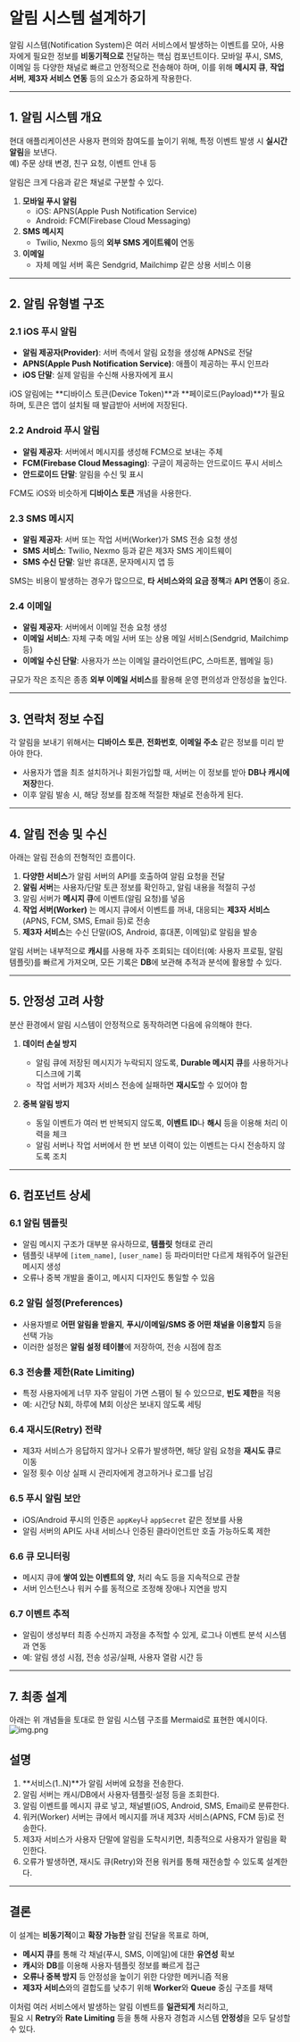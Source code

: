 # 알림 시스템 설계하기

알림 시스템(Notification System)은 여러 서비스에서 발생하는 이벤트를 모아,
사용자에게 필요한 정보를 **비동기적으로** 전달하는 핵심 컴포넌트이다. 
모바일 푸시, SMS, 이메일 등 다양한 채널로 빠르고 안정적으로 전송해야 하며, 이를 위해 **메시지 큐**, **작업 서버**, **제3자 서비스 연동** 등의 요소가 중요하게 작용한다.

---
## 1. 알림 시스템 개요

현대 애플리케이션은 사용자 편의와 참여도를 높이기 위해, 특정 이벤트 발생 시 **실시간 알림**을 보낸다.  
예) 주문 상태 변경, 친구 요청, 이벤트 안내 등

알림은 크게 다음과 같은 채널로 구분할 수 있다.

1. **모바일 푸시 알림**
    - iOS: APNS(Apple Push Notification Service)
    - Android: FCM(Firebase Cloud Messaging)
2. **SMS 메시지**
    - Twilio, Nexmo 등의 **외부 SMS 게이트웨이** 연동
3. **이메일**
    - 자체 메일 서버 혹은 Sendgrid, Mailchimp 같은 상용 서비스 이용

---

## 2. 알림 유형별 구조

### 2.1 iOS 푸시 알림

- **알림 제공자(Provider)**: 서버 측에서 알림 요청을 생성해 APNS로 전달
- **APNS(Apple Push Notification Service)**: 애플이 제공하는 푸시 인프라
- **iOS 단말**: 실제 알림을 수신해 사용자에게 표시

iOS 알림에는 **디바이스 토큰(Device Token)**과 **페이로드(Payload)**가 필요하며, 토큰은 앱이 설치될 때 발급받아 서버에 저장된다.

### 2.2 Android 푸시 알림

- **알림 제공자**: 서버에서 메시지를 생성해 FCM으로 보내는 주체
- **FCM(Firebase Cloud Messaging)**: 구글이 제공하는 안드로이드 푸시 서비스
- **안드로이드 단말**: 알림을 수신 및 표시

FCM도 iOS와 비슷하게 **디바이스 토큰** 개념을 사용한다.

### 2.3 SMS 메시지

- **알림 제공자**: 서버 또는 작업 서버(Worker)가 SMS 전송 요청 생성
- **SMS 서비스**: Twilio, Nexmo 등과 같은 제3자 SMS 게이트웨이
- **SMS 수신 단말**: 일반 휴대폰, 문자메시지 앱 등

SMS는 비용이 발생하는 경우가 많으므로, **타 서비스와의 요금 정책**과 **API 연동**이 중요.

### 2.4 이메일

- **알림 제공자**: 서버에서 이메일 전송 요청 생성
- **이메일 서비스**: 자체 구축 메일 서버 또는 상용 메일 서비스(Sendgrid, Mailchimp 등)
- **이메일 수신 단말**: 사용자가 쓰는 이메일 클라이언트(PC, 스마트폰, 웹메일 등)

규모가 작은 조직은 종종 **외부 이메일 서비스**를 활용해 운영 편의성과 안정성을 높인다.

---

## 3. 연락처 정보 수집

각 알림을 보내기 위해서는 **디바이스 토큰**, **전화번호**, **이메일 주소** 같은 정보를 미리 받아야 한다.
- 사용자가 앱을 최초 설치하거나 회원가입할 때, 서버는 이 정보를 받아 **DB나 캐시에 저장**한다.
- 이후 알림 발송 시, 해당 정보를 참조해 적절한 채널로 전송하게 된다.

---

## 4. 알림 전송 및 수신

아래는 알림 전송의 전형적인 흐름이다.

1. **다양한 서비스**가 알림 서버의 API를 호출하여 알림 요청을 전달
2. **알림 서버**는 사용자/단말 토큰 정보를 확인하고, 알림 내용을 적절히 구성
3. 알림 서버가 **메시지 큐**에 이벤트(알림 요청)를 넣음
4. **작업 서버(Worker)** 는 메시지 큐에서 이벤트를 꺼내, 대응되는 **제3자 서비스**(APNS, FCM, SMS, Email 등)로 전송
5. **제3자 서비스**는 수신 단말(iOS, Android, 휴대폰, 이메일)로 알림을 발송

알림 서버는 내부적으로 **캐시**를 사용해 자주 조회되는 데이터(예: 사용자 프로필, 알림 템플릿)를 빠르게 가져오며, 모든 기록은 **DB**에 보관해 추적과 분석에 활용할 수 있다.

---

## 5. 안정성 고려 사항

분산 환경에서 알림 시스템이 안정적으로 동작하려면 다음에 유의해야 한다.

1. **데이터 손실 방지**
    - 알림 큐에 저장된 메시지가 누락되지 않도록, **Durable 메시지 큐**를 사용하거나 디스크에 기록
    - 작업 서버가 제3자 서비스 전송에 실패하면 **재시도**할 수 있어야 함

2. **중복 알림 방지**
    - 동일 이벤트가 여러 번 반복되지 않도록, **이벤트 ID**나 **해시** 등을 이용해 처리 이력을 체크
    - 알림 서버나 작업 서버에서 한 번 보낸 이력이 있는 이벤트는 다시 전송하지 않도록 조치

---

## 6. 컴포넌트 상세

### 6.1 알림 템플릿

- 알림 메시지 구조가 대부분 유사하므로, **템플릿** 형태로 관리
- 템플릿 내부에 `[item_name]`, `[user_name]` 등 파라미터만 다르게 채워주어 일관된 메시지 생성
- 오류나 중복 개발을 줄이고, 메시지 디자인도 통일할 수 있음

### 6.2 알림 설정(Preferences)

- 사용자별로 **어떤 알림을 받을지**, **푸시/이메일/SMS 중 어떤 채널을 이용할지** 등을 선택 가능
- 이러한 설정은 **알림 설정 테이블**에 저장하여, 전송 시점에 참조

### 6.3 전송률 제한(Rate Limiting)

- 특정 사용자에게 너무 자주 알림이 가면 스팸이 될 수 있으므로, **빈도 제한**을 적용
- 예: 시간당 N회, 하루에 M회 이상은 보내지 않도록 세팅

### 6.4 재시도(Retry) 전략

- 제3자 서비스가 응답하지 않거나 오류가 발생하면, 해당 알림 요청을 **재시도 큐**로 이동
- 일정 횟수 이상 실패 시 관리자에게 경고하거나 로그를 남김

### 6.5 푸시 알림 보안

- iOS/Android 푸시의 인증은 `appKey`나 `appSecret` 같은 정보를 사용
- 알림 서버의 API도 사내 서비스나 인증된 클라이언트만 호출 가능하도록 제한

### 6.6 큐 모니터링

- 메시지 큐에 **쌓여 있는 이벤트의 양**, 처리 속도 등을 지속적으로 관찰
- 서버 인스턴스나 워커 수를 동적으로 조정해 장애나 지연을 방지

### 6.7 이벤트 추적

- 알림이 생성부터 최종 수신까지 과정을 추적할 수 있게, 로그나 이벤트 분석 시스템과 연동
- 예: 알림 생성 시점, 전송 성공/실패, 사용자 열람 시간 등

---

## 7. 최종 설계 

아래는 위 개념들을 토대로 한 알림 시스템 구조를 Mermaid로 표현한 예시이다.
![img.png](img/img.png)

## 설명

1. **서비스(1..N)**가 알림 서버에 요청을 전송한다.  
2. 알림 서버는 캐시/DB에서 사용자·템플릿·설정 등을 조회한다.  
3. 알림 이벤트를 메시지 큐로 넣고, 채널별(iOS, Android, SMS, Email)로 분류한다.  
4. 워커(Worker) 서버는 큐에서 메시지를 꺼내 제3자 서비스(APNS, FCM 등)로 전송한다.  
5. 제3자 서비스가 사용자 단말에 알림을 도착시키면, 최종적으로 사용자가 알림을 확인한다.  
6. 오류가 발생하면, 재시도 큐(Retry)와 전용 워커를 통해 재전송할 수 있도록 설계한다.

---

## 결론

이 설계는 **비동기적**이고 **확장 가능한** 알림 전달을 목표로 하며,

- **메시지 큐**를 통해 각 채널(푸시, SMS, 이메일)에 대한 **유연성** 확보  
- **캐시**와 **DB**를 이용해 사용자·템플릿 정보를 빠르게 접근  
- **오류나 중복 방지** 등 안정성을 높이기 위한 다양한 메커니즘 적용  
- **제3자 서비스**와의 결합도를 낮추기 위해 **Worker**와 **Queue** 중심 구조를 채택  

이처럼 여러 서비스에서 발생하는 알림 이벤트를 **일관되게** 처리하고,  
필요 시 **Retry**와 **Rate Limiting** 등을 통해 사용자 경험과 시스템 **안정성**을 모두 달성할 수 있다.